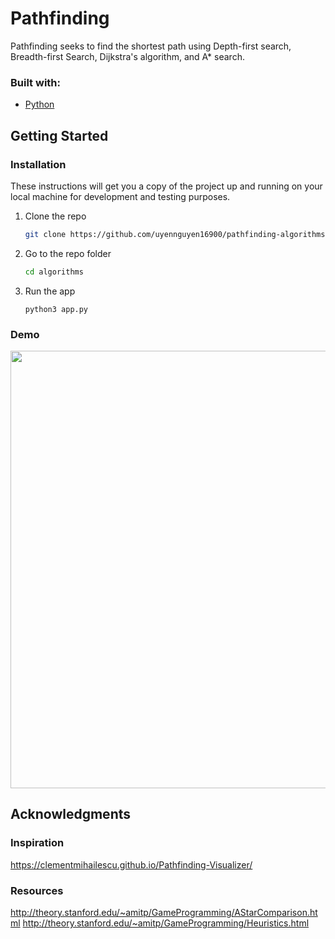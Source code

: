 # Pathfinding

Pathfinding seeks to find the shortest path using Depth-first search, Breadth-first Search, Dijkstra's algorithm, and A\* search.

### Built with:

- [Python](https://docs.python.org/3/)

## Getting Started

### Installation

These instructions will get you a copy of the project up and running on your local machine for development and testing purposes.

1. Clone the repo
   ```sh
   git clone https://github.com/uyennguyen16900/pathfinding-algorithms.git
   ```
2. Go to the repo folder
   ```sh
   cd algorithms
   ```
3. Run the app
   ```JS
   python3 app.py
   ```

### Demo

<img src="public/astar-demo.gif" width=700>

## Acknowledgments

### Inspiration

https://clementmihailescu.github.io/Pathfinding-Visualizer/

### Resources

http://theory.stanford.edu/~amitp/GameProgramming/AStarComparison.html
http://theory.stanford.edu/~amitp/GameProgramming/Heuristics.html

